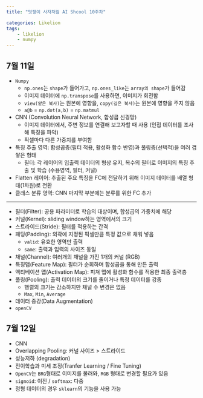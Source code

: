 ```yaml
---
title: "멋쟁이 사자처럼 AI Shcool 10주차"

categories: Likelion
tags:
    - likelion
    - numpy
---
```


## 7월 11일
- `Numpy`
  - `np.ones`는 `shape`가 들어가고, `np.ones_like`는 `array의 shape`가 들어감
  - 이미지 데이터에 `np.transpose`를 사용하면, 이미지가 회전함
  - `view(얕은 복사)`는 원본에 영향을, `copy(깊은 복사)`는 원본에 영향을 주지 않음
  - `a@b` = `np.dot(a,b)` = `np.matmul`
- CNN (Convolution Neural Network, 합성곱 신경망)
  - 이미지 데이터에서, 주변 정보를 연결해 보고자할 때 사용 (인접 데이터를 조사해 특징을 파악)
  - 픽셀마다 다른 가중치를 부여함
- 특징 추출 영역: 합성곱층(필터 적용, 활성화 함수 반영)과 풀링층(선택적)을 여러 겹 쌓은 형태
  - 필터: 각 레이어의 입출력 데이터의 형상 유지, 복수의 필터로 이미지의 특징 추출 및 학습 (수용영역, 필터, 커널)
- Flatten 레이어: 추출된 주요 특징을 FC에 전달하기 위해 이미지 데이터를 배열 형태(1차원)로 전환
- 클래스 분류 영역: CNN 마지막 부분에는 분류를 위한 FC 추가


--- 


- 필터(Filter): 공용 파라미터로 학습의 대상이며, 합성곱의 가중치에 해당
- 커널(Kernel): sliding window하는 영역에서의 크기
- 스트라이드(Stride): 필터를 적용하는 간격
- 패딩(Padding): 외곽에 지정된 픽셀만큼 특정 값으로 채워 넣음
  - `valid`: 유효한 영역만 출력
  - `same`: 출력과 입력의 사이즈 동일
- 채널(Channel): 여러개의 채널을 가진 1개의 커널 (RGB)
- 특징맵(Feature Map): 필터가 순회하며 합성곱을 통해 만든 출력
- 액티베이션 맵(Activation Map): 피쳐 맵에 활성화 함수를 적용한 최종 출력층
- 풀링(Pooling): 출력 데이터의 크기를 줄이거나 특정 데이터를 강종
  - 행렬의 크기는 감소하지만 채널 수 변경은 없음
  - `Max`, `Min`, `Average`
- 데이터 증강(Data Augmentation)
- `openCV`

## 7월 12일
- CNN
- Overlapping Pooling: 커널 사이즈 > 스트라이드
- 성능저하 (degradation)
- 전이학습과 미세 조정(Tranfer Learning / Fine Tuning)
- `OpenCV`는 `BRG`형태로 이미지를 불러와, `RGB` 형태로 변경할 필요가 있음
- `sigmoid`: 이진 / `softmax`: 다중
- 정형 데이터의 경우 `sklearn`의 기능을 사용 가능